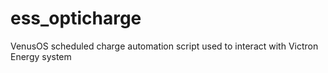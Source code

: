 # ess_opticharge
VenusOS scheduled charge automation script used to interact with Victron Energy system
